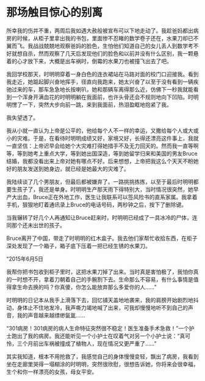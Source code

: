 # 那场触目惊心的别离

所幸我的伤并不重，两周后我如遇大赦般被宣布可以下地走动了。我趁爸妈都出病房的时候，从柜子里拿出我的书包，里面惨不忍睹的数学卷子还在，水果刀却已不翼而飞。我战战兢兢地观察爸妈的脸色，生怕他们知道自己的女儿丢人到数学考不好就想自杀，然而观察了几天后发现他们的脸色和以前并没有什么区别，我一颗悬着的心才放下来，大概是出车祸时，倒霉的水果刀也被撞飞出去了吧。 

我回学校那天，时明明穿着一身白色的连衣裙站在马路对面的校门口迎接我。看到我走近，她踮起脚兴奋地挥手，径直向我跑来，她太兴奋了以至于没有看到一辆疾驰过来的车，那车急急地长按喇叭，她和那辆车离得那么近，仿佛下一秒我就能看到一个浑身开满血花的时明明躺在我面前，也许头骨还会不规则地向下凹陷。时明明愣了一下，突然大步向前一跳，来到我面前，热泪盈眶地抱紧了我。 

我失望透了。 

我从小就一直认为上帝是公平的，他给每个人不一样的幸运，又撒给每个人或大或小的灾难。于是，在看待时明明成绩又好，家境又好，长得还漂亮这件事上，我就一直坚信：上帝迟早会给她个大灾难打得她措手不及无力回天的。然而我一直等啊等，等到她考上重点大学，等到她出国深造，等到她留学归来和美国的男友Bruce结婚，我都没看出来上帝对她有哪点不好。后来想想，上帝把我这么个天天不盼她好的朋友发送到她身边，就已经是她最大的灾难了。 

我陆续谈了几个男朋友，但最后都被嫌弃了。一路挑挑拣拣，以至于最后时明明都要生孩子了，我还是单身。时明明生产那天雨下得特别大，当时情况很突然，她早产大出血，Bruce正在外地工作，医生让我联系可以签风险书的直系家属。我拿着手机，狠狠地盯着通讯录上Bruce的电话号码，两秒钟之后，按下了删除键。 

当我辗转了好几个人再通知让Bruce赶来时，时明明已经成了一具冰冷的尸体，连同那个还未出世的孩子。 

Bruce离开了中国，带走了时明明的红木盒子。我去他们家帮忙收拾东西，在柜子深处发现了一个箱子，箱子底下压着一把已经生锈的水果刀。 

“2015年6月5日 

我帮你把书包收到柜子里时，这把水果刀掉了出来。当时真是害怕极了，我怕你真的一时想不开，拿着刀朝着自己的手腕割下去。生命那么不容易，有什么事情是值得拿生命去换的吗？你真傻，你怎么能放弃那么多爱你的人……” 

时明明的日记本从我手上滑落下去，回忆铺天盖地地袭来，我的肩膀开始剧烈地抖动，身体止不住地发冷，我声嘶力竭地喊了出来，可我却慢慢地听不到自己的声音，我的声音越来越缥缈氤氲…… 

“301病房！301病房的病人生命特征突然很不稳定！医生准备手术急救！”一个护士跑出了我的病房。我还能听见一个小护士在叹着气对另一个小护士说：“真可怜，三个月前出车祸被撞成了植物人，现在情况又更严重了……” 

其实我知道，根本不用抢救了，我感觉自己的身体慢慢变轻，飘出了病房，我看到坐在走廊里哭得一塌糊涂的时明明，突然很欣慰，很想告诉她，你将来会很幸福，生个和你一样漂亮的女孩，母女平安。